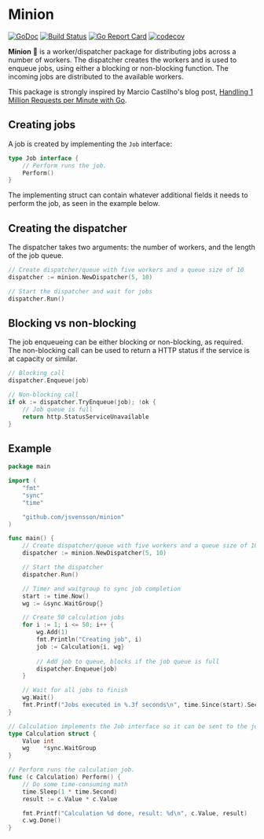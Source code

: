 # Minion

[![GoDoc](https://godoc.org/github.com/jsvensson/minion?status.svg)](https://godoc.org/github.com/jsvensson/minion)
[![Build Status](https://travis-ci.org/jsvensson/minion.svg?branch=master)](https://travis-ci.org/jsvensson/minion)
[![Go Report Card](https://goreportcard.com/badge/github.com/jsvensson/minion)](https://goreportcard.com/report/github.com/jsvensson/minion)
[![codecov](https://codecov.io/gh/jsvensson/minion/branch/master/graph/badge.svg)](https://codecov.io/gh/jsvensson/minion)

**Minion** 🍌 is a worker/dispatcher package for distributing jobs across a number of workers. The dispatcher creates the workers and is used to enqueue jobs, using either a blocking or non-blocking function. The incoming jobs are distributed to the available workers.

This package is strongly inspired by Marcio Castilho's blog post, [Handling 1 Million Requests per Minute with Go](http://marcio.io/2015/07/handling-1-million-requests-per-minute-with-golang/).

## Creating jobs

A job is created by implementing the `Job` interface:

``` go
type Job interface {
	// Perform runs the job.
	Perform()
}
```

The implementing struct can contain whatever additional fields it needs to perform the job, as seen in the example below.

## Creating the dispatcher

The dispatcher takes two arguments: the number of workers, and the length of the job queue.

``` go
// Create dispatcher/queue with five workers and a queue size of 10
dispatcher := minion.NewDispatcher(5, 10)

// Start the dispatcher and wait for jobs
dispatcher.Run()
```

## Blocking vs non-blocking

The job enqueueing can be either blocking or non-blocking, as required. The non-blocking call can be used to return a HTTP status if the service is at capacity or similar.

``` go
// Blocking call
dispatcher.Enqueue(job)

// Non-blocking call
if ok := dispatcher.TryEnqueue(job); !ok {
    // Job queue is full
    return http.StatusServiceUnavailable
}
```

## Example

``` go
package main

import (
    "fmt"
    "sync"
    "time"

    "github.com/jsvensson/minion"
)

func main() {
    // Create dispatcher/queue with five workers and a queue size of 10
    dispatcher := minion.NewDispatcher(5, 10)

    // Start the dispatcher
    dispatcher.Run()

    // Timer and waitgroup to sync job completion
    start := time.Now()
    wg := &sync.WaitGroup{}

    // Create 50 calculation jobs
    for i := 1; i <= 50; i++ {
        wg.Add(1)
        fmt.Println("Creating job", i)
        job := Calculation{i, wg}
        
        // Add job to queue, blocks if the job queue is full
        dispatcher.Enqueue(job)
    }

    // Wait for all jobs to finish
    wg.Wait()
    fmt.Printf("Jobs executed in %.3f seconds\n", time.Since(start).Seconds())
}

// Calculation implements the Job interface so it can be sent to the job queue.
type Calculation struct {
    Value int
    wg    *sync.WaitGroup
}

// Perform runs the calculation job.
func (c Calculation) Perform() {
    // Do some time-consuming math
    time.Sleep(1 * time.Second)
    result := c.Value * c.Value

    fmt.Printf("Calculation %d done, result: %d\n", c.Value, result)
    c.wg.Done()
}
```
